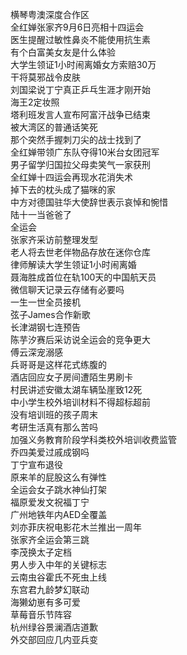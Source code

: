 横琴粤澳深度合作区  
全红婵张家齐9月6日亮相十四运会  
医生提醒过敏性鼻炎不能使用抗生素  
有个白富美女友是什么体验  
大学生领证1小时闹离婚女方索赔30万  
干将莫邪战令皮肤  
刘国梁说丁宁真正乒乓生涯才刚开始  
海王2定妆照  
塔利班发言人宣布阿富汗战争已结束  
被大湾区的普通话笑死  
那个突然手握刺刀尖的战士找到了  
全红婵带领广东队夺得10米台女团冠军  
男子留学归国拉父母卖笑气一家获刑  
全红婵十四运会再现水花消失术  
掉下去的枕头成了猫咪的家  
中方对德国驻华大使辞世表示哀悼和惋惜  
陆十一当爸爸了  
全运会  
张家齐采访前整理发型  
老人将去世老伴物品存放在迷你仓库  
律师解读大学生领证1小时闹离婚  
聂海胜成首位在轨100天的中国航天员  
微信聊天记录云存储有必要吗  
一生一世全员接机  
弦子James合作新歌  
长津湖钢七连预告  
陈芋汐赛后采访说全运会的竞争更大  
傅云深宠溺感  
兵哥哥是这样花式练腹的  
酒店回应女子房间遭陌生男刷卡  
村民讲述安徽太湖车辆坠崖致12死  
中小学生校外培训材料不得超标超前  
没有培训班的孩子周末  
考研生活真有那么苦吗  
加强义务教育阶段学科类校外培训收费监管  
乔四美爱过戚成钢吗  
丁宁宣布退役  
原来羊的屁股这么有弹性  
全运会女子跳水神仙打架  
福原爱发文祝福丁宁  
广州地铁年内AED全覆盖  
刘亦菲庆祝电影花木兰推出一周年  
张家齐全运会第三跳  
李茂换太子定档  
男人步入中年的关键标志  
云南虫谷霍氏不死虫上线  
东宫君九龄梦幻联动  
海獭幼崽有多可爱  
草莓音乐节阵容  
杭州绿谷景澜酒店道歉  
外交部回应几内亚兵变  
